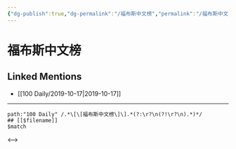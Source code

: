 ```yaml
---
{"dg-publish":true,"dg-permalink":"/福布斯中文榜","permalink":"/福布斯中文榜/"}
---
```


# 福布斯中文榜

## Linked Mentions
- [[100 Daily/2019-10-17\|2019-10-17]]


---

```expander
path:"100 Daily" /.*\[\[福布斯中文榜\]\].*(?:\r?\n(?!\r?\n).*)*/
## [[$filename]]
$match
```

<-->